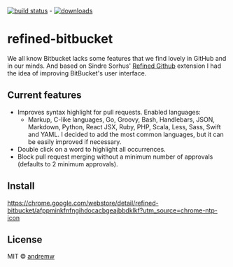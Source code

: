 [![build status](https://travis-ci.org/andremw/refined-bitbucket.svg?branch=test-it)](https://travis-ci.org/andremw/refined-bitbucket) - [![downloads](https://img.shields.io/chrome-web-store/d/afppminkfnfngihdocacbgeajbbdklkf.svg)](https://chrome.google.com/webstore/detail/refined-bitbucket/afppminkfnfngihdocacbgeajbbdklkf?utm_source=chrome-ntp-icon)

# refined-bitbucket
We all know Bitbucket lacks some features that we find lovely in GitHub and in our minds.
And based on Sindre Sorhus' [Refined Github](https://github.com/sindresorhus/refined-github)
extension I had the idea of improving BitBucket's user interface.

## Current features
- Improves syntax highlight for pull requests. Enabled languages:
  - Markup, C-like languages, Go, Groovy, Bash, Handlebars, JSON, Markdown, Python, React JSX, Ruby, PHP, Scala, Less, Sass, Swift and YAML. I decided to add the most common languages, but it can be easily improved if necessary.
- Double click on a word to highlight all occurrences.
- Block pull request merging without a minimum number of approvals (defaults to 2 minimum approvals).

## Install
https://chrome.google.com/webstore/detail/refined-bitbucket/afppminkfnfngihdocacbgeajbbdklkf?utm_source=chrome-ntp-icon

## License
MIT © [andremw](github.com/andremw)
